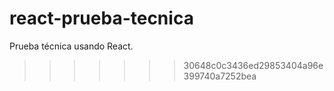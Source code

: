 # react-prueba-tecnica
Prueba técnica usando React.
>>>>>>> 30648c0c3436ed29853404a96e399740a7252bea
